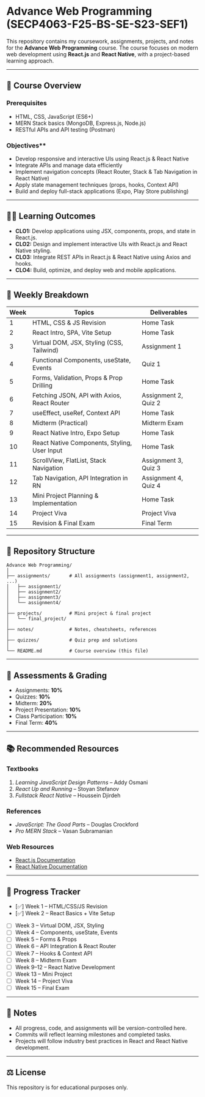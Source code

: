 # Advance Web Programming (SECP4063-F25-BS-SE-S23-SEF1)

This repository contains my coursework, assignments, projects, and notes for the **Advance Web Programming** course.
The course focuses on modern web development using **React.js** and **React Native**, with a project-based learning approach.

---

## 📖 Course Overview

### Prerequisites

- HTML, CSS, JavaScript (ES6+)
- MERN Stack basics (MongoDB, Express.js, Node.js)
- RESTful APIs and API testing (Postman)

### Objectives**

- Develop responsive and interactive UIs using React.js & React Native
- Integrate APIs and manage data efficiently
- Implement navigation concepts (React Router, Stack & Tab Navigation in React Native)
- Apply state management techniques (props, hooks, Context API)
- Build and deploy full-stack applications (Expo, Play Store publishing)

---

## 🧑‍💻 Learning Outcomes

- **CLO1:** Develop applications using JSX, components, props, and state in React.js.
- **CLO2:** Design and implement interactive UIs with React.js and React Native styling.
- **CLO3:** Integrate REST APIs in React.js & React Native using Axios and hooks.
- **CLO4:** Build, optimize, and deploy web and mobile applications.

---

## 📅 Weekly Breakdown

| Week | Topics | Deliverables |
|------|---------|--------------|
| 1 | HTML, CSS & JS Revision | Home Task |
| 2 | React Intro, SPA, Vite Setup | Home Task |
| 3 | Virtual DOM, JSX, Styling (CSS, Tailwind) | Assignment 1 |
| 4 | Functional Components, useState, Events | Quiz 1 |
| 5 | Forms, Validation, Props & Prop Drilling | Home Task |
| 6 | Fetching JSON, API with Axios, React Router | Assignment 2, Quiz 2 |
| 7 | useEffect, useRef, Context API | Home Task |
| 8 | Midterm (Practical) | Midterm Exam |
| 9 | React Native Intro, Expo Setup | Home Task |
| 10 | React Native Components, Styling, User Input | Home Task |
| 11 | ScrollView, FlatList, Stack Navigation | Assignment 3, Quiz 3 |
| 12 | Tab Navigation, API Integration in RN | Assignment 4, Quiz 4 |
| 13 | Mini Project Planning & Implementation | Home Task |
| 14 | Project Viva | Project Viva |
| 15 | Revision & Final Exam | Final Term |

---

## 📂 Repository Structure

```text
Advance Web Programming/
│
├── assignments/       # All assignments (assignment1, assignment2, ...)
│   ├── assignment1/
│   ├── assignment2/
│   ├── assignment3/
│   └── assignment4/
│
├── projects/          # Mini project & final project
│   └── final_project/
│
├── notes/             # Notes, cheatsheets, references
│
├── quizzes/           # Quiz prep and solutions
│
└── README.md          # Course overview (this file)
```

---

## 📝 Assessments & Grading

- Assignments: **10%**
- Quizzes: **10%**
- Midterm: **20%**
- Project Presentation: **10%**
- Class Participation: **10%**
- Final Term: **40%**

---

## 📚 Recommended Resources

### Textbooks

1. *Learning JavaScript Design Patterns* – Addy Osmani
2. *React Up and Running* – Stoyan Stefanov
3. *Fullstack React Native* – Houssein Djirdeh

### References

- *JavaScript: The Good Parts* – Douglas Crockford
- *Pro MERN Stack* – Vasan Subramanian

### Web Resources

- [React.js Documentation](https://react.dev/)
- [React Native Documentation](https://reactnative.dev/docs/getting-started)

---

## 🚀 Progress Tracker

- [✅] Week 1 – HTML/CSS/JS Revision
- [✅] Week 2 – React Basics + Vite Setup
- [ ] Week 3 – Virtual DOM, JSX, Styling
- [ ] Week 4 – Components, useState, Events
- [ ] Week 5 – Forms & Props
- [ ] Week 6 – API Integration & React Router
- [ ] Week 7 – Hooks & Context API
- [ ] Week 8 – Midterm Exam
- [ ] Week 9–12 – React Native Development
- [ ] Week 13 – Mini Project
- [ ] Week 14 – Project Viva
- [ ] Week 15 – Final Exam

---

## 📌 Notes

- All progress, code, and assignments will be version-controlled here.
- Commits will reflect learning milestones and completed tasks.
- Projects will follow industry best practices in React and React Native development.

---

## ⚖️ License

This repository is for educational purposes only.
